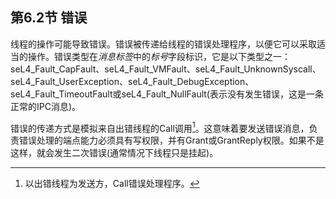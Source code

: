 ## 第6.2节  错误

线程的操作可能导致错误。错误被传递给线程的错误处理程序，以便它可以采取适当的操作。错误类型在*消息标签*中的*标号*字段标识，它是以下类型之一：seL4_Fault_CapFault、seL4_Fault_VMFault、seL4_Fault_UnknownSyscall、seL4_Fault_UserException、seL4_Fault_DebugException、seL4_Fault_TimeoutFault或seL4_Fault_NullFault(表示没有发生错误，这是一条正常的IPC消息)。

错误的传递方式是模拟来自出错线程的Call调用[^1]。这意味着要发送错误消息，负责错误处理的端点能力必须具有写权限，并有Grant或GrantReply权限。如果不是这样，就会发生二次错误(通常情况下线程只是挂起)。

[^1]: 以出错线程为发送方，Call错误处理程序。
